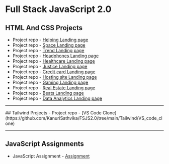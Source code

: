 
# Full Stack JavaScript 2.0

## HTML And CSS Projects
- Project repo - [Helping Landing page](HTML_CSS_Projects/01_HTML_CSS_Projects_20th_Nov/Project1)
- Project repo - [Space Landing page](HTML_CSS_Projects/01_HTML_CSS_Projects_20th_Nov/Project2)
- Project repo - [Trend Landing page](HTML_CSS_Projects/01_HTML_CSS_Projects_20th_Nov/Project3)
- Project repo - [Headphones Landing page](HTML_CSS_Projects/02_HTML_CSS_Projects_26th_Nov/Project1)
- Project repo - [Healthcare Landing page](HTML_CSS_Projects/02_HTML_CSS_Projects_26th_Nov/Project2)
- Project repo - [Justice Landing page](HTML_CSS_Projects/02_HTML_CSS_Projects_26th_Nov/Project3)
- Project repo - [Credit card Landing page](HTML_CSS_Projects/03_HTML_CSS_Projects_12th_Dec/01_Project-Credit_card_landing_page)
- Project repo - [Hosting site Landing page](HTML_CSS_Projects/03_HTML_CSS_Projects_12th_Dec/02_Project-Hosting_Site_Landing_page)
- Project repo - [Gaming Landing page](HTML_CSS_Projects/03_HTML_CSS_Projects_12th_Dec/03_Project-Gaming_Landing_page)
- Project repo - [Real Estate Landing page](HTML_CSS_Projects/03_HTML_CSS_Projects_12th_Dec/04_Project-Real_Estate_Landing_page)
- Project repo - [Beats Landing page](HTML_CSS_Projects/03_HTML_CSS_Projects_12th_Dec/05_Project-Beats_Landing_page)
- Project repo - [Data Analytics Landing page](HTML_CSS_Projects/03_HTML_CSS_Projects_12th_Dec/06_Project-Data_Analytics_Landing_Page)

<hr>
## Tailwind Projects
- Project repo - [VS Code Clone](https://github.com/KanuriSathvika/FSJS2.0/tree/main/Tailwind/VS_code_clone)

<hr>

## JavaScript Assignments
- JavaScript Assignment - [Assignment](JavaScript_Assignment)
